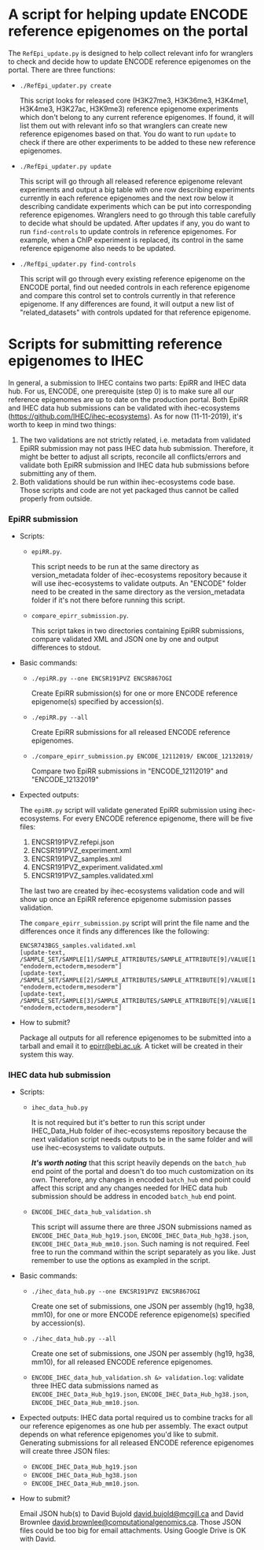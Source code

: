 # A script for helping update ENCODE reference epigenomes on the portal

The `RefEpi_update.py` is designed to help collect relevant info for wranglers to check and decide how to update ENCODE reference epigenomes on the portal. There are three functions:

* `./RefEpi_updater.py create`

  This script looks for released core (H3K27me3, H3K36me3, H3K4me1, H3K4me3, H3K27ac, H3K9me3) reference epigenome experiments which don't belong to any current reference epigenomes. If found, it will list them out with relevant info so that wranglers can create new reference epigenomes based on that. You do want to run `update` to check if there are other experiments to be added to these new reference epigenomes.

* `./RefEpi_updater.py update`

  This script will go through all released reference epigenome relevant experiments and output a big table with one row describing experiments currently in each reference epigenomes and the next row below it describing candidate experiments which can be put into corresponding reference epigenomes. Wranglers need to go through this table carefully to decide what should be updated. After updates if any, you do want to run `find-controls` to update controls in reference epigenomes. For example, when a ChIP experiment is replaced, its control in the same reference epigenome also needs to be updated.

* `./RefEpi_updater.py find-controls`

  This script will go through every existing reference epigenome on the ENCODE portal, find out needed controls in each reference epigenome and compare this control set to controls currently in that reference epigenome. If any differences are found, it will output a new list of "related_datasets" with controls updated for that reference epigenome.

# Scripts for submitting reference epigenomes to IHEC

In general, a submission to IHEC contains two parts: EpiRR and IHEC data hub. For us, ENCODE, one prerequisite (step 0) is to make sure all our reference epigenomes are up to date on the production portal.
Both EpiRR and IHEC data hub submissions can be validated with ihec-ecosystems (https://github.com/IHEC/ihec-ecosystems). As for now (11-11-2019), it's worth to keep in mind two things: 

1. The two validations are not strictly related, i.e. metadata from validated EpiRR submission may not pass IHEC data hub submission. Therefore, it might be better to adjust all scripts, reconcile all conflicts/errors and validate both EpiRR submission and IHEC data hub submissions before submitting any of them.
2. Both validations should be run within ihec-ecosystems code base. Those scripts and code are not yet packaged thus cannot be called properly from outside.

### EpiRR submission

* Scripts:

  - `epiRR.py`.

    This script needs to be run at the same directory as version_metadata folder of ihec-ecosystems repository because it will use ihec-ecosystems to validate outputs. An "ENCODE" folder need to be created in the same directory as the version_metadata folder if it's not there before running this script.

  - `compare_epirr_submission.py`.

    This script takes in two directories containing EpiRR submissions, compare validated XML and JSON one by one and output differences to stdout.

* Basic commands:

  - `./epiRR.py --one ENCSR191PVZ ENCSR867OGI`

    Create EpiRR submission(s) for one or more ENCODE reference epigenome(s) specified by accession(s).

  - `./epiRR.py --all`

    Create EpiRR submissions for all released ENCODE reference epigenomes.

  - `./compare_epirr_submission.py ENCODE_12112019/ ENCODE_12132019/`

    Compare two EpiRR submissions in "ENCODE_12112019" and "ENCODE_12132019"

* Expected outputs:

  The `epiRR.py` script will validate generated EpiRR submission using ihec-ecosystems. For every ENCODE reference epigenome, there will be five files:

  1. ENCSR191PVZ.refepi.json
  2. ENCSR191PVZ_experiment.xml
  3. ENCSR191PVZ_samples.xml
  4. ENCSR191PVZ_experiment.validated.xml
  5. ENCSR191PVZ_samples.validated.xml

  The last two are created by ihec-ecosystems validation code and will show up once an EpiRR reference epigenome submission passes validation.
  
  The `compare_epirr_submission.py` script will print the file name and the differences once it finds any differences like the following:
  
  ```
  ENCSR743BGS_samples.validated.xml
  [update-text, /SAMPLE_SET/SAMPLE[1]/SAMPLE_ATTRIBUTES/SAMPLE_ATTRIBUTE[9]/VALUE[1], "endoderm,ectoderm,mesoderm"]
  [update-text, /SAMPLE_SET/SAMPLE[2]/SAMPLE_ATTRIBUTES/SAMPLE_ATTRIBUTE[9]/VALUE[1], "endoderm,ectoderm,mesoderm"]
  [update-text, /SAMPLE_SET/SAMPLE[3]/SAMPLE_ATTRIBUTES/SAMPLE_ATTRIBUTE[9]/VALUE[1], "endoderm,ectoderm,mesoderm"]
  ```

* How to submit?

  Package all outputs for all reference epigenomes to be submitted into a tarball and email it to epirr@ebi.ac.uk. A ticket will be created in their system this way.

### IHEC data hub submission

* Scripts:

  - `ihec_data_hub.py`

    It is not required but it's better to run this script under IHEC_Data_Hub folder of ihec-ecosystems repository because the next validation script needs outputs to be in the same folder and will use ihec-ecosystems to validate outputs.

    __*It's worth noting*__ that this script heavily depends on the `batch_hub` end point of the portal and doesn't do too much customization on its own. Therefore, any changes in encoded `batch_hub` end point could affect this script and any changes needed for IHEC data hub submission should be address in encoded `batch_hub` end point.

  - `ENCODE_IHEC_data_hub_validation.sh`

    This script will assume there are three JSON submissions named as `ENCODE_IHEC_Data_Hub_hg19.json`, `ENCODE_IHEC_Data_Hub_hg38.json`, `ENCODE_IHEC_Data_Hub_mm10.json`. Such naming is not required. Feel free to run the command within the script separately as you like. Just remember to use the options as exampled in the script.

* Basic commands:

  - `./ihec_data_hub.py --one ENCSR191PVZ ENCSR867OGI`

    Create one set of submissions, one JSON per assembly (hg19, hg38, mm10), for one or more ENCODE reference epigenome(s) specified by accession(s).

  - `./ihec_data_hub.py --all`

    Create one set of submissions, one JSON per assembly (hg19, hg38, mm10), for all released ENCODE reference epigenomes.

  - `ENCODE_IHEC_data_hub_validation.sh &> validation.log`: validate three IHEC data submissions named as `ENCODE_IHEC_Data_Hub_hg19.json`, `ENCODE_IHEC_Data_Hub_hg38.json`, `ENCODE_IHEC_Data_Hub_mm10.json`.

* Expected outputs:
  IHEC data portal required us to combine tracks for all our reference epigenomes as one hub per assembly. The exact output depends on what reference epigenomes you'd like to submit. Generating submissions for all released ENCODE reference epigenomes will create three JSON files:

  - `ENCODE_IHEC_Data_Hub_hg19.json`
  - `ENCODE_IHEC_Data_Hub_hg38.json`
  - `ENCODE_IHEC_Data_Hub_mm10.json`.

* How to submit?

  Email JSON hub(s) to David Bujold david.bujold@mcgill.ca and David Brownlee david.brownlee@computationalgenomics.ca. Those JSON files could be too big for email attachments. Using Google Drive is OK with David.
